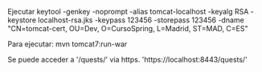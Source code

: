 Ejecutar 
keytool -genkey -noprompt -alias tomcat-localhost -keyalg RSA -keystore localhost-rsa.jks -keypass 123456 -storepass 123456 -dname "CN=tomcat-cert, OU=Dev, O=CursoSpring, L=Madrid, ST=MAD, C=ES"

Para ejecutar: mvn tomcat7:run-war


Se puede acceder a '/quests/' via https. 'https://localhost:8443/quests/' 